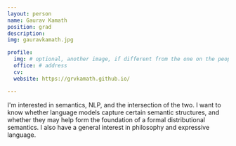 ```yaml
---
layout: person
name: Gaurav Kamath
position: grad
description:
img: gauravkamath.jpg

profile:
  img: # optional, another image, if different from the one on the people page
  office: # address
  cv:
  website: https://grvkamath.github.io/

---
```


I'm interested in semantics, NLP, and the intersection of the two. I want to know whether language models capture certain semantic structures, and whether they may help form the foundation of a formal distributional semantics. I also have a general interest in philosophy and expressive language.